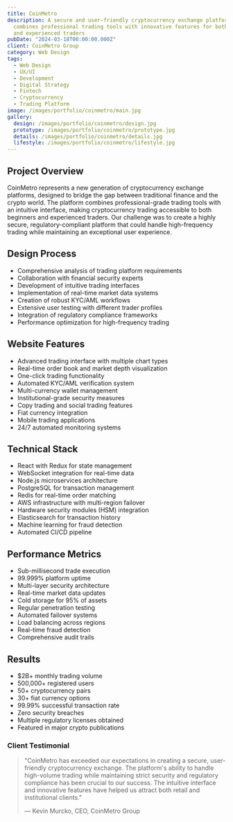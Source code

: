 ```yaml
---
title: CoinMetro
description: A secure and user-friendly cryptocurrency exchange platform that
  combines professional trading tools with innovative features for both novice
  and experienced traders
pubDate: "2024-03-18T00:00:00.000Z"
client: CoinMetro Group
category: Web Design
tags:
  - Web Design
  - UX/UI
  - Development
  - Digital Strategy
  - Fintech
  - Cryptocurrency
  - Trading Platform
image: /images/portfolio/coinmetro/main.jpg
gallery:
  design: /images/portfolio/coinmetro/design.jpg
  prototype: /images/portfolio/coinmetro/prototype.jpg
  details: /images/portfolio/coinmetro/details.jpg
  lifestyle: /images/portfolio/coinmetro/lifestyle.jpg
---
```


## Project Overview

CoinMetro represents a new generation of cryptocurrency exchange platforms, designed to bridge the gap between traditional finance and the crypto world. The platform combines professional-grade trading tools with an intuitive interface, making cryptocurrency trading accessible to both beginners and experienced traders. Our challenge was to create a highly secure, regulatory-compliant platform that could handle high-frequency trading while maintaining an exceptional user experience.

## Design Process

- Comprehensive analysis of trading platform requirements
- Collaboration with financial security experts
- Development of intuitive trading interfaces
- Implementation of real-time market data systems
- Creation of robust KYC/AML workflows
- Extensive user testing with different trader profiles
- Integration of regulatory compliance frameworks
- Performance optimization for high-frequency trading

## Website Features

- Advanced trading interface with multiple chart types
- Real-time order book and market depth visualization
- One-click trading functionality
- Automated KYC/AML verification system
- Multi-currency wallet management
- Institutional-grade security measures
- Copy trading and social trading features
- Fiat currency integration
- Mobile trading applications
- 24/7 automated monitoring systems

## Technical Stack

- React with Redux for state management
- WebSocket integration for real-time data
- Node.js microservices architecture
- PostgreSQL for transaction management
- Redis for real-time order matching
- AWS infrastructure with multi-region failover
- Hardware security modules (HSM) integration
- Elasticsearch for transaction history
- Machine learning for fraud detection
- Automated CI/CD pipeline

## Performance Metrics

- Sub-millisecond trade execution
- 99.999% platform uptime
- Multi-layer security architecture
- Real-time market data updates
- Cold storage for 95% of assets
- Regular penetration testing
- Automated failover systems
- Load balancing across regions
- Real-time fraud detection
- Comprehensive audit trails

## Results

- $2B+ monthly trading volume
- 500,000+ registered users
- 50+ cryptocurrency pairs
- 30+ fiat currency options
- 99.99% successful transaction rate
- Zero security breaches
- Multiple regulatory licenses obtained
- Featured in major crypto publications

### Client Testimonial

> "CoinMetro has exceeded our expectations in creating a secure, user-friendly cryptocurrency exchange. The platform's ability to handle high-volume trading while maintaining strict security and regulatory compliance has been crucial to our success. The intuitive interface and innovative features have helped us attract both retail and institutional clients."
>
> — Kevin Murcko, CEO, CoinMetro Group